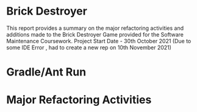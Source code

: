 # Brick Destroyer
This report provides a summary on the major refactoring activities and additions made to the Brick Destroyer Game provided for the Software Maintenance Coursework.
Project Start Date - 30th October 2021 (Due to some IDE Error , had to create a new rep on 10th November 2021)

# Gradle/Ant Run

# Major Refactoring Activities
